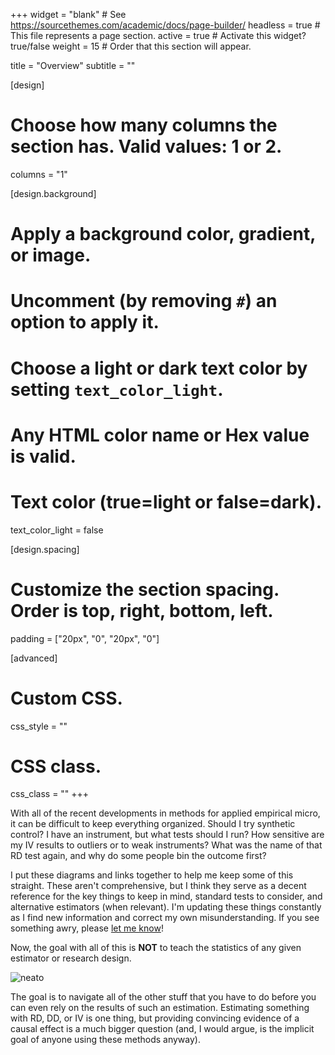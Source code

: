 +++
widget = "blank"  # See https://sourcethemes.com/academic/docs/page-builder/
headless = true  # This file represents a page section.
active = true  # Activate this widget? true/false
weight = 15  # Order that this section will appear.

title = "Overview"
subtitle = ""

[design]
  # Choose how many columns the section has. Valid values: 1 or 2.
  columns = "1"

[design.background]
  # Apply a background color, gradient, or image.
  #   Uncomment (by removing `#`) an option to apply it.
  #   Choose a light or dark text color by setting `text_color_light`.
  #   Any HTML color name or Hex value is valid.

  # Text color (true=light or false=dark).
  text_color_light = false

[design.spacing]
  # Customize the section spacing. Order is top, right, bottom, left.
  padding = ["20px", "0", "20px", "0"]

[advanced]
 # Custom CSS. 
 css_style = ""
 
 # CSS class.
 css_class = ""
+++

With all of the recent developments in methods for applied empirical micro, it can be difficult to keep everything organized. Should I try synthetic control? I have an instrument, but what tests should I run? How sensitive are my IV results to outliers or to weak instruments? What was the name of that RD test again, and why do some people bin the outcome first?

I put these diagrams and links together to help me keep some of this straight. These aren't comprehensive, but I think they serve as a decent reference for the key things to keep in mind, standard tests to consider, and alternative estimators (when relevant). I'm updating these things constantly as I find new information and correct my own misunderstanding. If you see something awry, please [let me know](#contact)!

Now, the goal with all of this is **NOT** to teach the statistics of any given estimator or research design. 

<img src="/img/mathschoolofrock.gif#center" alt="neato">

The goal is to navigate all of the other stuff that you have to do before you can even rely on the results of such an estimation. Estimating something with RD, DD, or IV is one thing, but providing convincing evidence of a causal effect is a much bigger question (and, I would argue, is the implicit goal of anyone using these methods anyway).
